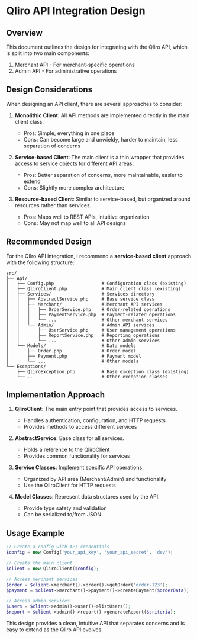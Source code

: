 # Qliro API Integration Design

## Overview

This document outlines the design for integrating with the Qliro API, which is split into two main components:
1. Merchant API - For merchant-specific operations
2. Admin API - For administrative operations

## Design Considerations

When designing an API client, there are several approaches to consider:

1. **Monolithic Client**: All API methods are implemented directly in the main client class.
   - Pros: Simple, everything in one place
   - Cons: Can become large and unwieldy, harder to maintain, less separation of concerns

2. **Service-based Client**: The main client is a thin wrapper that provides access to service objects for different API areas.
   - Pros: Better separation of concerns, more maintainable, easier to extend
   - Cons: Slightly more complex architecture

3. **Resource-based Client**: Similar to service-based, but organized around resources rather than services.
   - Pros: Maps well to REST APIs, intuitive organization
   - Cons: May not map well to all API designs

## Recommended Design

For the Qliro API integration, I recommend a **service-based client** approach with the following structure:

```
src/
├── Api/
│   ├── Config.php                  # Configuration class (existing)
│   ├── QliroClient.php             # Main client class (existing)
│   ├── Services/                   # Services directory
│   │   ├── AbstractService.php     # Base service class
│   │   ├── Merchant/               # Merchant API services
│   │   │   ├── OrderService.php    # Order-related operations
│   │   │   ├── PaymentService.php  # Payment-related operations
│   │   │   └── ...                 # Other merchant services
│   │   └── Admin/                  # Admin API services
│   │       ├── UserService.php     # User management operations
│   │       ├── ReportService.php   # Reporting operations
│   │       └── ...                 # Other admin services
│   └── Models/                     # Data models
│       ├── Order.php               # Order model
│       ├── Payment.php             # Payment model
│       └── ...                     # Other models
└── Exceptions/
    ├── QliroException.php          # Base exception class (existing)
    └── ...                         # Other exception classes
```

## Implementation Approach

1. **QliroClient**: The main entry point that provides access to services.
   - Handles authentication, configuration, and HTTP requests
   - Provides methods to access different services

2. **AbstractService**: Base class for all services.
   - Holds a reference to the QliroClient
   - Provides common functionality for services

3. **Service Classes**: Implement specific API operations.
   - Organized by API area (Merchant/Admin) and functionality
   - Use the QliroClient for HTTP requests

4. **Model Classes**: Represent data structures used by the API.
   - Provide type safety and validation
   - Can be serialized to/from JSON

## Usage Example

```php
// Create a config with API credentials
$config = new Config('your_api_key', 'your_api_secret', 'dev');

// Create the main client
$client = new QliroClient($config);

// Access merchant services
$order = $client->merchant()->order()->getOrder('order-123');
$payment = $client->merchant()->payment()->createPayment($orderData);

// Access admin services
$users = $client->admin()->user()->listUsers();
$report = $client->admin()->report()->generateReport($criteria);
```

This design provides a clean, intuitive API that separates concerns and is easy to extend as the Qliro API evolves.
